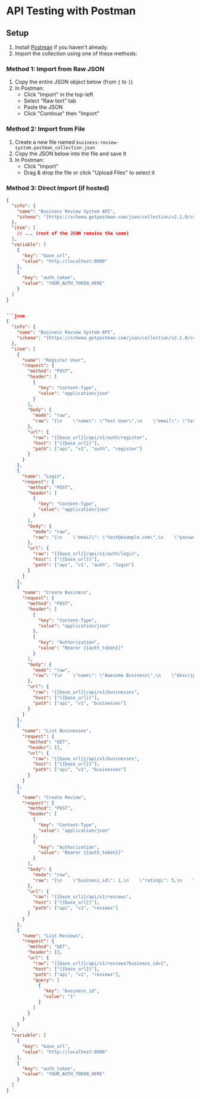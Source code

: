 # API Testing with Postman

## Setup
1. Install [Postman](https://www.postman.com/downloads/) if you haven't already.
2. Import the collection using one of these methods:

### Method 1: Import from Raw JSON
1. Copy the entire JSON object below (from `{` to `}`)
2. In Postman:
   - Click "Import" in the top-left
   - Select "Raw text" tab
   - Paste the JSON
   - Click "Continue" then "Import"

### Method 2: Import from File
1. Create a new file named `business-review-system.postman_collection.json`
2. Copy the JSON below into the file and save it
3. In Postman:
   - Click "Import"
   - Drag & drop the file or click "Upload Files" to select it

### Method 3: Direct Import (if hosted)
```json
{
  "info": {
    "name": "Business Review System API",
    "schema": "[https://schema.getpostman.com/json/collection/v2.1.0/collection.json](https://schema.getpostman.com/json/collection/v2.1.0/collection.json)"
  },
  "item": [
    // ... (rest of the JSON remains the same)
  ],
  "variable": [
    {
      "key": "base_url",
      "value": "http://localhost:8000"
    },
    {
      "key": "auth_token",
      "value": "YOUR_AUTH_TOKEN_HERE"
    }
  ]
}


```json
{
  "info": {
    "name": "Business Review System API",
    "schema": "[https://schema.getpostman.com/json/collection/v2.1.0/collection.json](https://schema.getpostman.com/json/collection/v2.1.0/collection.json)"
  },
  "item": [
    {
      "name": "Register User",
      "request": {
        "method": "POST",
        "header": [
          {
            "key": "Content-Type",
            "value": "application/json"
          }
        ],
        "body": {
          "mode": "raw",
          "raw": "{\n    \"name\": \"Test User\",\n    \"email\": \"test@example.com\",\n    \"password\": \"password123\",\n    \"password_confirmation\": \"password123\"\n}"
        },
        "url": {
          "raw": "{{base_url}}/api/v1/auth/register",
          "host": ["{{base_url}}"],
          "path": ["api", "v1", "auth", "register"]
        }
      }
    },
    {
      "name": "Login",
      "request": {
        "method": "POST",
        "header": [
          {
            "key": "Content-Type",
            "value": "application/json"
          }
        ],
        "body": {
          "mode": "raw",
          "raw": "{\n    \"email\": \"test@example.com\",\n    \"password\": \"password123\"\n}"
        },
        "url": {
          "raw": "{{base_url}}/api/v1/auth/login",
          "host": ["{{base_url}}"],
          "path": ["api", "v1", "auth", "login"]
        }
      }
    },
    {
      "name": "Create Business",
      "request": {
        "method": "POST",
        "header": [
          {
            "key": "Content-Type",
            "value": "application/json"
          },
          {
            "key": "Authorization",
            "value": "Bearer {{auth_token}}"
          }
        ],
        "body": {
          "mode": "raw",
          "raw": "{\n    \"name\": \"Awesome Business\",\n    \"description\": \"A great place to work\"\n}"
        },
        "url": {
          "raw": "{{base_url}}/api/v1/businesses",
          "host": ["{{base_url}}"],
          "path": ["api", "v1", "businesses"]
        }
      }
    },
    {
      "name": "List Businesses",
      "request": {
        "method": "GET",
        "header": [],
        "url": {
          "raw": "{{base_url}}/api/v1/businesses",
          "host": ["{{base_url}}"],
          "path": ["api", "v1", "businesses"]
        }
      }
    },
    {
      "name": "Create Review",
      "request": {
        "method": "POST",
        "header": [
          {
            "key": "Content-Type",
            "value": "application/json"
          },
          {
            "key": "Authorization",
            "value": "Bearer {{auth_token}}"
          }
        ],
        "body": {
          "mode": "raw",
          "raw": "{\n    \"business_id\": 1,\n    \"rating\": 5,\n    \"title\": \"Amazing!\",\n    \"body\": \"Great service!\"\n}"
        },
        "url": {
          "raw": "{{base_url}}/api/v1/reviews",
          "host": ["{{base_url}}"],
          "path": ["api", "v1", "reviews"]
        }
      }
    },
    {
      "name": "List Reviews",
      "request": {
        "method": "GET",
        "header": [],
        "url": {
          "raw": "{{base_url}}/api/v1/reviews?business_id=1",
          "host": ["{{base_url}}"],
          "path": ["api", "v1", "reviews"],
          "query": [
            {
              "key": "business_id",
              "value": "1"
            }
          ]
        }
      }
    }
  ],
  "variable": [
    {
      "key": "base_url",
      "value": "http://localhost:8000"
    },
    {
      "key": "auth_token",
      "value": "YOUR_AUTH_TOKEN_HERE"
    }
  ]
}